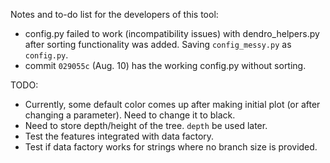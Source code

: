 Notes and to-do list for the developers of this tool:

- config.py failed to work (incompatibility issues) with dendro_helpers.py after sorting functionality was added. Saving `config_messy.py` as `config.py`.
- commit `029055c` (Aug. 10) has the working config.py without sorting.

TODO:

- Currently, some default color comes up after making initial plot (or after changing a parameter). Need to change it to black.
- Need to store depth/height of the tree. `depth` be used later.
- Test the features integrated with data factory.
- Test if data factory works for strings where no branch size is provided.

